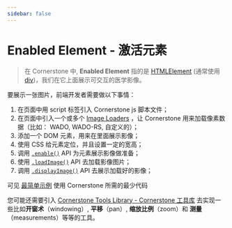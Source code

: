 ```yaml
---
sidebar: false
---
```

# Enabled Element - 激活元素

> 在 Cornerstone 中, **Enabled Element** 指的是 [HTMLElement](https://developer.mozilla.org/zh-CN/docs/Web/API/HTMLElement) (通常使用 [div](https://developer.mozilla.org/zh-CN/docs/Web/HTML/Element/div))，我们在它上面展示可交互的医学影像。

要展示一张图片，前端开发者需要做以下事情：

1. 在页面中用 script 标签引入 Cornerstone js 脚本文件；
2. 在页面中引入一个或多个 [Image Loaders](image-loaders.md) ，让 Cornerstone 用来加载像素数据（比如： WADO, WADO-RS, 自定义的）；
3. 添加一个 DOM 元素，用来在里面展示影像；
4. 使用 CSS 给元素定位，并且设置一定的宽高；
5. 调用 [`.enable()`](../api.md#enable) API 为元素展示影像做准备；
6. 使用 [`.loadImage()`](../api.md#loadimage) API 去加载影像图片；
7. 调用 [`.displayImage()`](../api.md#displayimage) API 去展示加载好的影像；

可见 [最简单示例](https://rawgit.com/chafey/cornerstone/master/example/jsminimal/index.html) 使用 Cornerstone 所需的最少代码

您可能还需要引入 [Cornerstone Tools Library - Cornerstone 工具库](https://github.com/chafey/cornerstoneTools) 去实现一些比如**开窗术**（windowing）, **平移**（pan）, **缩放比例**（zoom）和 **测量**（measurements）等等的工具。
